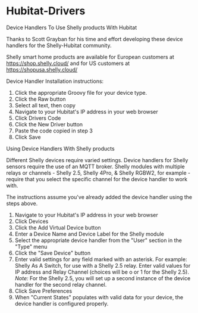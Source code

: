 # Hubitat-Drivers
Device Handlers To Use Shelly products With Hubitat

Thanks to Scott Grayban for his time and effort developing these device handlers for the Shelly-Hubitat community.

Shelly smart home products are available for European customers at https://shop.shelly.cloud/ and for US customers at https://shopusa.shelly.cloud/

Device Handler Installation instructions:

1. Click the appropriate Groovy file for your device type.
2. Click the Raw button 
3. Select all text, then copy
4. Navigate to your Hubitat's IP address in your web browser
5. Click Drivers Code
6. Click the New Driver button
7. Paste the code copied in step 3
8. Click Save

Using Device Handlers With Shelly products

Different Shelly devices require varied settings. Device handlers for Shelly sensors require the use of an MQTT broker. Shelly modules with multiple relays or channels - Shelly 2.5, Shelly 4Pro, & Shelly RGBW2, for example - require that you select the specific channel for the device handler to work with.

The instructions assume you've already added the device handler using the steps above.

1. Navigate to your Hubitat's IP address in your web browser
2. Click Devices
3. Click the Add Virtual Device button
4. Enter a Device Name and Device Label for the Shelly module
5. Select  the appropriate device handler from the "User" section in the "Type" menu
6. Click the "Save Device" button
7. Enter valid settings for any field marked with an asterisk. For example: Shelly As A Switch, for use with a Shelly 2.5 relay. Enter valid values for IP address and Relay Channel (choices will be o or 1 for the Shelly 2.5).  *Note:* For the Shelly 2.5, you will set up a second instance of the device handler for the second relay channel.
8. Click Save Preferences
9. When "Current States" populates with valid data for your device, the device handler is configured properly.

